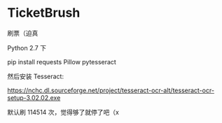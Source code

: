 # TicketBrush
刷票（迫真

Python 2.7 下 

pip install requests Pillow pytesseract

然后安装 Tesseract:

https://nchc.dl.sourceforge.net/project/tesseract-ocr-alt/tesseract-ocr-setup-3.02.02.exe

默认刷 114514 次，觉得够了就停了吧（x
